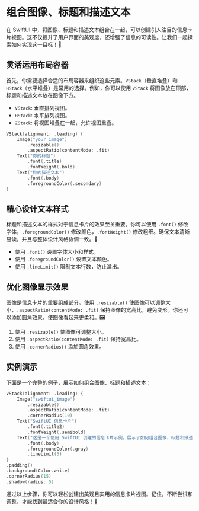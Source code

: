 ﻿# 组合图像、标题和描述文本

在 SwiftUI 中，将图像、标题和描述文本组合在一起，可以创建引人注目的信息卡片视图。这不仅提升了用户界面的美观度，还增强了信息的可读性。让我们一起探索如何实现这一目标！🚀

## 灵活运用布局容器

首先，你需要选择合适的布局容器来组织这些元素。`VStack`（垂直堆叠）和 `HStack`（水平堆叠）是常用的选择。例如，你可以使用 `VStack` 将图像放在顶部，标题和描述文本放在图像下方。

*   `VStack`: 垂直排列视图。
*   `HStack`: 水平排列视图。
*   `ZStack`: 将视图堆叠在一起，允许视图重叠。

```swift
VStack(alignment: .leading) {
    Image("your_image")
        .resizable()
        .aspectRatio(contentMode: .fit)
    Text("你的标题")
        .font(.title)
        .fontWeight(.bold)
    Text("你的描述文本")
        .font(.body)
        .foregroundColor(.secondary)
}
```

## 精心设计文本样式

标题和描述文本的样式对于信息卡片的效果至关重要。你可以使用 `.font()` 修改字体，`.foregroundColor()` 修改颜色，`.fontWeight()` 修改粗细。确保文本清晰易读，并且与整体设计风格协调一致。🎨

*   使用 `.font()` 设置字体大小和样式。
*   使用 `.foregroundColor()` 设置文本颜色。
*   使用 `.lineLimit()` 限制文本行数，防止溢出。

## 优化图像显示效果

图像是信息卡片的重要组成部分。使用 `.resizable()` 使图像可以调整大小，`.aspectRatio(contentMode: .fit)` 保持图像的宽高比，避免变形。你还可以添加圆角效果，使图像看起来更柔和。🖼️

1.  使用 `.resizable()` 使图像可调整大小。
2.  使用 `.aspectRatio(contentMode: .fit)` 保持宽高比。
3.  使用 `.cornerRadius()` 添加圆角效果。

## 实例演示

下面是一个完整的例子，展示如何组合图像、标题和描述文本：

```swift
VStack(alignment: .leading) {
    Image("swiftui_image")
        .resizable()
        .aspectRatio(contentMode: .fit)
        .cornerRadius(10)
    Text("SwiftUI 信息卡片")
        .font(.title2)
        .fontWeight(.semibold)
    Text("这是一个使用 SwiftUI 创建的信息卡片示例，展示了如何组合图像、标题和描述文本。")
        .font(.body)
        .foregroundColor(.gray)
        .lineLimit(3)
}
.padding()
.background(Color.white)
.cornerRadius(15)
.shadow(radius: 5)
```

通过以上步骤，你可以轻松创建出美观且实用的信息卡片视图。记住，不断尝试和调整，才能找到最适合你的设计风格！🎉
